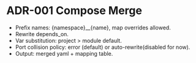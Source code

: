 # ADR-001 Compose Merge
- Prefix names: {namespace}__{name}, map overrides allowed.
- Rewrite depends_on.
- Var substitution: project > module default.
- Port collision policy: error (default) or auto-rewrite(disabled for now).
- Output: merged yaml + mapping table.
